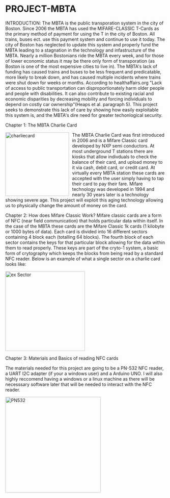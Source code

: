 # PROJECT-MBTA

INTRODUCTION:
The MBTA is the public transporation system in the city of Boston. Since 2006 the MBTA has used the MIFARE-CLASSIC T-Cards as the primary method of payment for using the T in the city of Boston. All trains, buses ect. use this payment system and continue to use it today. The city of Boston has neglected to update this system and properly fund the MBTA leading to a stagnation in the technology and infastructure of the MBTA. 
Nearly a million Bostonians ride the MBTA every week, and for those of lower economic status it may be there only form of transporation (as Boston is one of the most expensive cities to live in). The MBTA's lack of funding has caused trains and buses to be less frequent and predicatable, more likely to break down, and has caused multiple incidents where trains were shut down for weeks or months. According to healthaffairs.org "Lack of access to public transportation can disproportionately harm older people and people with disabilities. It can also contribute to existing racial and economic disparities by decreasing mobility and forcing individuals to depend on costly car ownership"(Heaps et al. paragraph 5). This project seeks to demonstrate this lack of care by showing how easily exploitable this system is, and the MBTA's dire need for greater techonlogical security.

Chapter 1: The MBTA Charlie Card

<img src="https://github.com/user-attachments/assets/b1e51d0b-8cd5-4c20-b9b0-0d7f43c04925" alt="charliecard" width="200" style="float: left; margin-right: 10px;"/>

The MBTA Charlie Card was first introduced in 2006 and is a Mifare Classic card developed by NXP semi conductors. At most underground T stations there are kiosks that allow indivduals to check the balance of their card, and upload money to it via cash, debit card, or credit card. At virtually every MBTA station these cards are accepted with the user simply having to tap their card to pay their fare. Mifare technology was developed in 1994 and nearly 30 years later is a technology showing severe age. This project will exploit this aging technology allowing us to physically change the amount of money on the card.

Chapter 2: How does Mifare Classic Work?
Mifare classic cards are a form of NFC (near field communication) that holds particular data within itself. In the case of the MBTA these cards are the Mifare Classic 1k cards (1 kilobyte or 1000 bytes of data). Each card is divided into 16 different sectors containing 4 block each (totalling 64 blocks). The fourth block of each sector contains the keys for that particular block allowing for the data within them to read properly. These keys are part of the cryto-1 system, a basic form of crytography which keeps the blocks from being read by a standard NFC reader.
Below is an example of what a single sector on a charlie card looks like:

<img src="https://github.com/user-attachments/assets/5419744c-09ce-4d37-8514-b35ee56e9730" alt="ex Sector" width="250"/>


Chapter 3: Materials and Basics of reading NFC cards

The materials needed for this project are going to be a PN-532 NFC reader, a UART I2C adapter (if your a windows user) and a Arduino UNO. I will also highly reccomend having a windows or a linux machine as there will be necesssary software later that will be needed to interact with the NFC reader.

<img src="(https://github.com/user-attachments/assets/afdffb3e-79dc-472d-ae96-3e804f562c10" alt="PN532" width="300"/>





